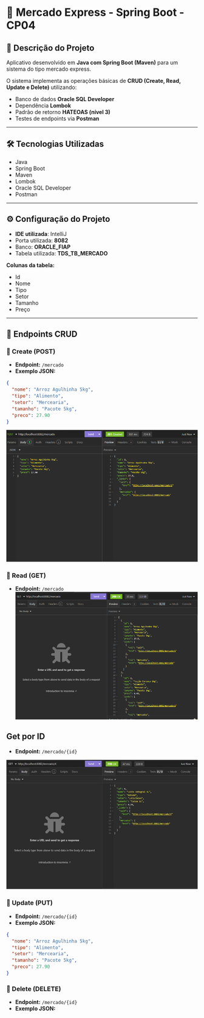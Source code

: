 # 🛒 Mercado Express - Spring Boot - CP04

## 📌 Descrição do Projeto
Aplicativo desenvolvido em **Java com Spring Boot (Maven)** para um sistema do tipo mercado express.

O sistema implementa as operações básicas de **CRUD (Create, Read, Update e Delete)** utilizando:
- Banco de dados **Oracle SQL Developer**
- Dependência **Lombok**
- Padrão de retorno **HATEOAS (nível 3)**
- Testes de endpoints via **Postman**

---

## 🛠️ Tecnologias Utilizadas
- Java  
- Spring Boot  
- Maven  
- Lombok  
- Oracle SQL Developer  
- Postman

---

## ⚙️ Configuração do Projeto
- **IDE utilizada**: IntelliJ 
- Porta utilizada: **8082**  
- Banco: **ORACLE_FIAP**  
- Tabela utilizada: **TDS_TB_MERCADO**

**Colunas da tabela:**  
- Id  
- Nome  
- Tipo  
- Setor  
- Tamanho  
- Preço  

---

## 🚀 Endpoints CRUD

### 🔹 Create (POST)
- **Endpoint:** `/mercado`  
- **Exemplo JSON:**
```json
{
  "nome": "Arroz Agulhinha 5kg",
  "tipo": "Alimento",
  "setor": "Mercearia",
  "tamanho": "Pacote 5kg",
  "preco": 27.90
}
```
![Requisição POST](image.png)

### 🔹 Read (GET)
- **Endpoint:** `/mercado`  
![Requisição GET](image-1.png)

## Get por ID
- **Endpoint:** `/mercado/{id}`  

![Requisição GET por ID](image-2.png)

### 🔹 Update (PUT)
- **Endpoint:** `/mercado/{id}`  
- **Exemplo JSON:**
```json
{
  "nome": "Arroz Agulhinha 5kg",
  "tipo": "Alimento",
  "setor": "Mercearia",
  "tamanho": "Pacote 5kg",
  "preco": 27.90
}
```

### 🔹 Delete (DELETE)
- **Endpoint:** `/mercado/{id}`  
- **Exemplo JSON:**

